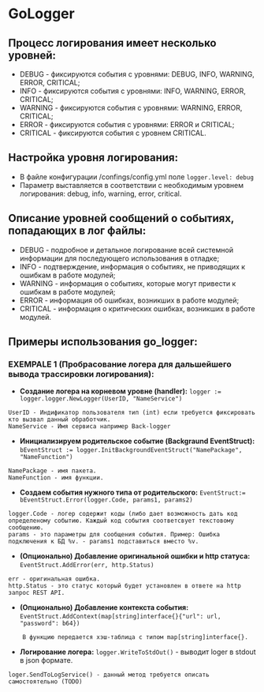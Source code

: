 # GoLogger

## Процесс логирования имеет несколько уровней:
- DEBUG - фиксируются события с уровнями: DEBUG, INFO, WARNING, ERROR, CRITICAL;
- INFO - фиксируются события с уровнями: INFO, WARNING, ERROR, CRITICAL;
- WARNING - фиксируются события с уровнями: WARNING, ERROR, CRITICAL;
- ERROR - фиксируются события с уровнями: ERROR и CRITICAL;
- CRITICAL - фиксируются события с уровнем CRITICAL.

## Настройка уровня логирования:
- В файле конфигурации /confings/config.yml поле `logger.level: debug`
- Параметр выставляется в соответствии с необходимым уровнем логирования: debug, info, warning, error, critical.

## Описание уровней сообщений о событиях, попадающих в лог файлы:
- DEBUG - подробное и детальное логирование всей системной информации для последующего использования в отладке;
- INFO - подтверждение, информация о событиях, не приводящих к ошибкам в работе модулей;
- WARNING - информация о событиях, которые могут привести к ошибкам в работе модулей;
- ERROR - информация об ошибках, возникших в работе модулей;
- CRITICAL - информация о критических ошибках, возникших в работе модулей.

## Примеры использования go_logger:
### EXEMPALE 1 (Пробрасование логера для дальшейшего вывода трассировки логирования):
- **Создание логера на корневом уровне (handler):** `logger := logger.logger.NewLogger(UserID, "NameService")`
```
UserID - Индификатор пользователя тип (int) если требуется фиксировать кто вызвал данный обработчик.
NameService - Имя сервиса например Back-logger
```

- **Инициализируем родительское событие (Backgraund EventStruct):** `bEventStruct := logger.InitBackgroundEventStruct("NamePackage", "NameFunction")`
```
NamePackage - имя пакета.
NameFunction - имя функции.
```

- **Создаем события нужного типа от родительского:** `EventStruct:= bEventStruct.Error(logger.Code, params1, params2)`
```
logger.Code - логер содержит коды (либо дает возможность дать код определеному событию. Каждый код события соответсвует текстовому сообщению.
params - это параметры для сообщения события. Пример: Ошибка подключения к БД %v. - params1 подставиться вместо %v.
```

- **(Опционально) Добавление оригинальной ошибки и http статуса:** `EventStruct.AddError(err, http.Status)`
```
err - оригинальная ошибка.
http.Status - это статус который будет установлен в ответе на http запрос REST API.
```

- **(Опционально) Добавление контекста события:** `EventStruct.AddContext(map[string]interface{}{"url": url, "password": b64})`
```
    В функцию передается хэш-таблица с типом map[string]interface{}.
```

- **Логирование логера:** `logger.WriteToStdOut()` - выводит loger в stdout в json формате.
```
loger.SendToLogService() - данный метод требуется описать самостоятельно (TODO)
```
